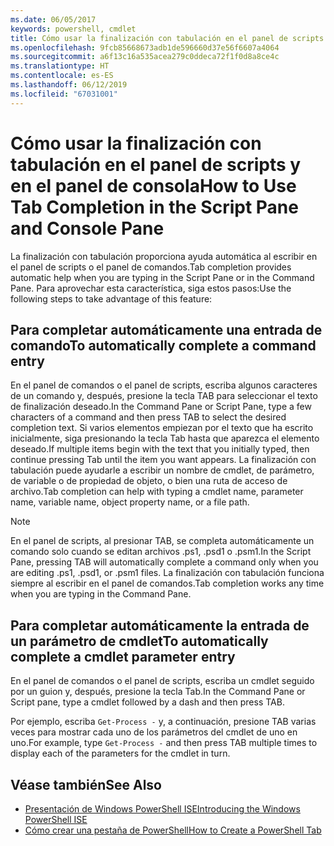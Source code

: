 ```yaml
---
ms.date: 06/05/2017
keywords: powershell, cmdlet
title: Cómo usar la finalización con tabulación en el panel de scripts y en el panel de consola
ms.openlocfilehash: 9fcb85668673adb1de596660d37e56f6607a4064
ms.sourcegitcommit: a6f13c16a535acea279c0ddeca72f1f0d8a8ce4c
ms.translationtype: HT
ms.contentlocale: es-ES
ms.lasthandoff: 06/12/2019
ms.locfileid: "67031001"
---
```

# <a name="how-to-use-tab-completion-in-the-script-pane-and-console-pane"></a><span data-ttu-id="f214e-103">Cómo usar la finalización con tabulación en el panel de scripts y en el panel de consola</span><span class="sxs-lookup"><span data-stu-id="f214e-103">How to Use Tab Completion in the Script Pane and Console Pane</span></span>

<span data-ttu-id="f214e-104">La finalización con tabulación proporciona ayuda automática al escribir en el panel de scripts o el panel de comandos.</span><span class="sxs-lookup"><span data-stu-id="f214e-104">Tab completion provides automatic help when you are typing in the Script Pane or in the Command Pane.</span></span> <span data-ttu-id="f214e-105">Para aprovechar esta característica, siga estos pasos:</span><span class="sxs-lookup"><span data-stu-id="f214e-105">Use the following steps to take advantage of this feature:</span></span>

## <a name="to-automatically-complete-a-command-entry"></a><span data-ttu-id="f214e-106">Para completar automáticamente una entrada de comando</span><span class="sxs-lookup"><span data-stu-id="f214e-106">To automatically complete a command entry</span></span>

<span data-ttu-id="f214e-107">En el panel de comandos o el panel de scripts, escriba algunos caracteres de un comando y, después, presione la tecla TAB para seleccionar el texto de finalización deseado.</span><span class="sxs-lookup"><span data-stu-id="f214e-107">In the Command Pane or Script Pane, type a few characters of a command and then press TAB to select the desired completion text.</span></span> <span data-ttu-id="f214e-108">Si varios elementos empiezan por el texto que ha escrito inicialmente, siga presionando la tecla Tab hasta que aparezca el elemento deseado.</span><span class="sxs-lookup"><span data-stu-id="f214e-108">If multiple items begin with the text that you initially typed, then continue pressing Tab until the item you want appears.</span></span> <span data-ttu-id="f214e-109">La finalización con tabulación puede ayudarle a escribir un nombre de cmdlet, de parámetro, de variable o de propiedad de objeto, o bien una ruta de acceso de archivo.</span><span class="sxs-lookup"><span data-stu-id="f214e-109">Tab completion can help with typing a cmdlet name, parameter name, variable name, object property name, or a file path.</span></span>

> [!NOTE]
> <span data-ttu-id="f214e-110">En el panel de scripts, al presionar TAB, se completa automáticamente un comando solo cuando se editan archivos .ps1, .psd1 o .psm1.</span><span class="sxs-lookup"><span data-stu-id="f214e-110">In the Script Pane, pressing TAB will automatically complete a command only when you are editing .ps1, .psd1, or .psm1 files.</span></span> <span data-ttu-id="f214e-111">La finalización con tabulación funciona siempre al escribir en el panel de comandos.</span><span class="sxs-lookup"><span data-stu-id="f214e-111">Tab completion works any time when you are typing in the Command Pane.</span></span>

## <a name="to-automatically-complete-a-cmdlet-parameter-entry"></a><span data-ttu-id="f214e-112">Para completar automáticamente la entrada de un parámetro de cmdlet</span><span class="sxs-lookup"><span data-stu-id="f214e-112">To automatically complete a cmdlet parameter entry</span></span>

<span data-ttu-id="f214e-113">En el panel de comandos o el panel de scripts, escriba un cmdlet seguido por un guion y, después, presione la tecla Tab.</span><span class="sxs-lookup"><span data-stu-id="f214e-113">In the Command Pane or Script pane, type a cmdlet followed by a dash and then press TAB.</span></span>

<span data-ttu-id="f214e-114">Por ejemplo, escriba `Get-Process -` y, a continuación, presione TAB varias veces para mostrar cada uno de los parámetros del cmdlet de uno en uno.</span><span class="sxs-lookup"><span data-stu-id="f214e-114">For example, type `Get-Process -` and then press TAB multiple times to display each of the parameters for the cmdlet in turn.</span></span>

## <a name="see-also"></a><span data-ttu-id="f214e-115">Véase también</span><span class="sxs-lookup"><span data-stu-id="f214e-115">See Also</span></span>

- [<span data-ttu-id="f214e-116">Presentación de Windows PowerShell ISE</span><span class="sxs-lookup"><span data-stu-id="f214e-116">Introducing the Windows PowerShell ISE</span></span>](Introducing-the-Windows-PowerShell-ISE.md)
- [<span data-ttu-id="f214e-117">Cómo crear una pestaña de PowerShell</span><span class="sxs-lookup"><span data-stu-id="f214e-117">How to Create a PowerShell Tab</span></span>](How-to-Create-a-PowerShell-Tab-in-Windows-PowerShell-ISE.md)
